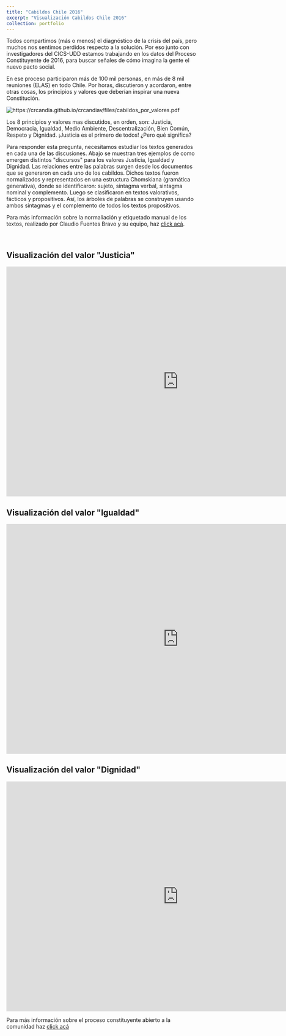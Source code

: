 ```yaml
---
title: "Cabildos Chile 2016"
excerpt: "Visualización Cabildos Chile 2016"
collection: portfolio
---
```


Todos compartimos (más o menos) el diagnóstico de la crisis del país, pero muchos nos sentimos perdidos respecto a la solución. Por eso junto con investigadores del CICS-UDD estamos trabajando en los datos del Proceso Constituyente de 2016, para buscar señales de cómo imagina la gente el nuevo pacto social.

En ese proceso participaron más de 100 mil personas, en más de 8 mil reuniones (ELAS) en todo Chile. Por horas, discutieron y acordaron, entre otras cosas, los principios y valores que deberían inspirar una nueva Constitución.

<img src="https://crcandia.github.io/crcandiav/files/cabildos_por_valores.png" alt="https://crcandia.github.io/crcandiav/files/cabildos_por_valores.pdf">

Los 8 principios y valores mas discutidos, en orden, son: Justicia, Democracia, Igualdad, Medio Ambiente, Descentralización, Bien Común, Respeto y Dignidad. ¡Justicia es el primero de todos! ¿Pero qué significa?

Para responder esta pregunta, necesitamos estudiar los textos generados en cada una de las discusiones. Abajo se muestran tres ejemplos de como emergen distintos "discursos" para los valores Justicia, Igualdad y Dignidad. Las relaciones entre las palabras surgen desde los documentos que se generaron en cada uno de los cabildos. Dichos textos fueron normalizados y representados en una estructura Chomskiana (gramática generativa), donde se identificaron: sujeto, sintagma verbal, sintagma nominal y complemento. Luego se clasificaron en textos valorativos, fácticos y propositivos. Así, los árboles de palabras se construyen usando ambos sintagmas y el complemento de todos los textos propositivos. 

Para más información sobre la normaliación y etiquetado manual de los textos, realizado por Claudio Fuentes Bravo y su equipo, haz <a href="https://www.researchgate.net/publication/319016008_200K_Crowdsourced_Political_Arguments_for_a_New_Chilean_Constitution" target="_blank">click acá</a>.



<br>

Visualización del valor "Justicia"
--------

<iframe width="900" height="600" src="https://crcandia.github.io/crcandiav/files/Justicia_valores.html" frameborder="0" allowfullscreen></iframe>

<br>


Visualización del valor "Igualdad"
--------

<iframe width="900" height="600" src="https://crcandia.github.io/crcandiav/files/igualdad_valores.html" frameborder="0" allowfullscreen></iframe>

<br>


Visualización del valor "Dignidad"
--------

<iframe width="900" height="600" src="https://crcandia.github.io/crcandiav/files/dignidad_valores.html" frameborder="0" allowfullscreen></iframe>



Para más información sobre el proceso constituyente abierto a la comunidad haz  <a href="https://www.unaconstitucionparachile.cl/memoria_proceso_constituyente.pdf" target="_blank">click acá</a>


